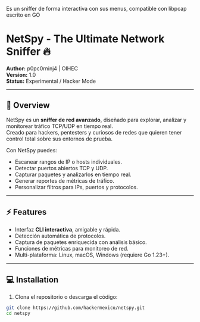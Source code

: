 Es un sniffer de forma interactiva con sus menus, compatible con libpcap escrito en GO

# NetSpy - The Ultimate Network Sniffer 🔥

**Author:** p0pc0rninj4 | OIHEC  
**Version:** 1.0  
**Status:** Experimental / Hacker Mode  

---

## 🚀 Overview

NetSpy es un **sniffer de red avanzado**, diseñado para explorar, analizar y monitorear tráfico TCP/UDP en tiempo real.  
Creado para hackers, pentesters y curiosos de redes que quieren tener control total sobre sus entornos de prueba.

Con NetSpy puedes:

- Escanear rangos de IP o hosts individuales.
- Detectar puertos abiertos TCP y UDP.
- Capturar paquetes y analizarlos en tiempo real.
- Generar reportes de métricas de tráfico.
- Personalizar filtros para IPs, puertos y protocolos.

---

## ⚡ Features

- Interfaz **CLI interactiva**, amigable y rápida.
- Detección automática de protocolos.
- Captura de paquetes enriquecida con análisis básico.
- Funciones de métricas para monitoreo de red.
- Multi-plataforma: Linux, macOS, Windows (requiere Go 1.23+).

---

## 💻 Installation

1. Clona el repositorio o descarga el código:

```bash
git clone https://github.com/hackermexico/netspy.git
cd netspy
